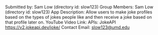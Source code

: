 Submitted by: Sam Low (directory id: slow123)
Group Members: Sam Low (directory id: slow123)
App Description: Allow users to make joke profiles based on the types of jokes people like and then receive a joke based on that profile later on.
YouTube Video Link: 
APIs: JokeAPI https://v2.jokeapi.dev/joke/
Contact Email: slow123@umd.edu
